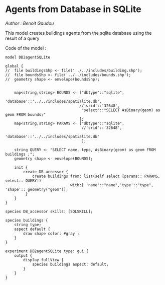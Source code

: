 [//]: # (keyword|skill_SQLSKILL)
[//]: # (keyword|concept_database)
#  Agents from Database in SQLite 


_Author : Benoit Gaudou_

 This model creates buildings agents from the sqlite database using the result of a query


Code of the model : 

```
model DB2agentSQLite

global {
//	file buildingsShp <- file('../../includes/building.shp');
//	file boundsShp <- file('../../includes/bounds.shp');
//	geometry shape <- envelope(boundsShp);

	
	map<string,string> BOUNDS <- ["dbtype"::"sqlite",
								  'database'::'../../includes/spatialite.db',
								 //'srid'::'32648',
								  "select"::"SELECT AsBinary(geom) as geom FROM bounds;"				
				  				 ];
	map<string,string> PARAMS <- ["dbtype"::"sqlite",
								  //'srid'::'32648',
								  'database'::'../../includes/spatialite.db'
								  ];
	
	string QUERY <- "SELECT name, type, AsBinary(geom) as geom FROM buildings ;";
	geometry shape <- envelope(BOUNDS);		  	
	  	
	init {
		create DB_accessor {
			create buildings from: list(self select [params:: PARAMS, select:: QUERY]) 
							 with:[ 'name'::"name",'type'::"type", 'shape':: geometry("geom")];
		 }
	}
}

species DB_accessor skills: [SQLSKILL];

species buildings {
	string type;
	aspect default {
		draw shape color: #gray ;
	}	
}	

experiment DB2agentSQLite type: gui {
	output {
		display fullView {
			species buildings aspect: default;
		}
	}
}
```
